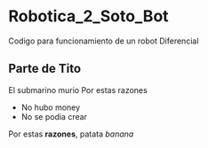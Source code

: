 # Robotica_2_Soto_Bot
Codigo para funcionamiento de un robot Diferencial

## Parte de Tito
El submarino murio
Por estas razones
- No hubo money
- No se podia crear

Por estas **razones**, patata *banana*
